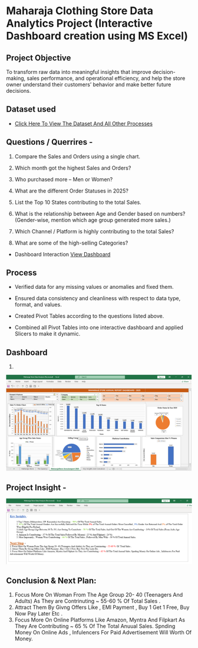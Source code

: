 # Maharaja Clothing Store Data Analytics Project (Interactive Dashboard creation using MS Excel)
## Project Objective
To transform raw data into meaningful insights that improve decision-making, sales performance, and operational efficiency, and help the store owner understand their customers’ behavior and make better future decisions.

## Dataset used
- <a href="https://github.com/JadhavDarshan010/Maharaja-Clothing-Store-Data-Analysis-MS-Excel-/blob/main/Maharaja%20Store%20Data%20Analysis%20(Recovered).xlsx">Click Here To View The Dataset And All Other Processes</a>


## Questions / Querrires -
1. Compare the Sales and Orders using a single chart.

2. Which month got the highest Sales and Orders?

3. Who purchased more – Men or Women?

4. What are the different Order Statuses in 2025?

5. List the Top 10 States contributing to the total Sales.

6. What is the relationship between Age and Gender based on numbers? (Gender-wise, mention which age group generated more sales.)

7. Which Channel / Platform is highly contributing to the total Sales?

8. What are some of the high-selling Categories?


- Dashboard Interaction <a href="https://github.com/JadhavDarshan010/Maharaja-Clothing-Store-Data-Analysis-MS-Excel-/blob/main/Maharaja%20Store%20Dashboard.png">View Dashboard </a>

## Process
- Verified data for any missing values or anomalies and fixed them.

- Ensured data consistency and cleanliness with respect to data type, format, and values.

- Created Pivot Tables according to the questions listed above.

- Combined all Pivot Tables into one interactive dashboard and applied Slicers to make it dynamic.

## Dashboard
1.
![Screenshot (495)](https://github.com/JadhavDarshan010/Maharaja-Clothing-Store-Data-Analysis-MS-Excel-/blob/main/Maharaja%20Store%20Dashboard.png)


## Project Insight - 

![Screenshot (495)](https://github.com/JadhavDarshan010/Maharaja-Clothing-Store-Data-Analysis-MS-Excel-/blob/main/The%20Conclusion.png)


## Conclusion & Next Plan:
1. Focus More On Woman From The Age Group 20- 40 (Teenagers And Adults) As They are Contrinuting ~ 55-60 %  Of  Total Sales .
2. Attract Them By Givng Offers Like , EMI Payment , Buy 1 Get 1 Free, Buy Now Pay Later Etc .
3. Focus More On Online Platforms Like Amazon, Myntra And Filpkart As They Are Contributing ~ 65 % Of The Total Anuual Sales. Spnding Money On Online Ads , Infulencers For Paid Advertisement Will Worth Of Money.
